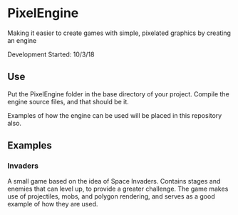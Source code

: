 # PixelEngine
Making it easier to create games with simple, pixelated graphics by creating an engine

Development Started: 10/3/18

## Use
Put the PixelEngine folder in the base directory of your project.
Compile the engine source files, and that should be it.

Examples of how the engine can be used will be placed in this repository also.

## Examples

### Invaders
A small game based on the idea of Space Invaders. Contains stages and enemies that can level up,
to provide a greater challenge. The game makes use of projectiles, mobs, and polygon rendering,
and serves as a good example of how they are used.
